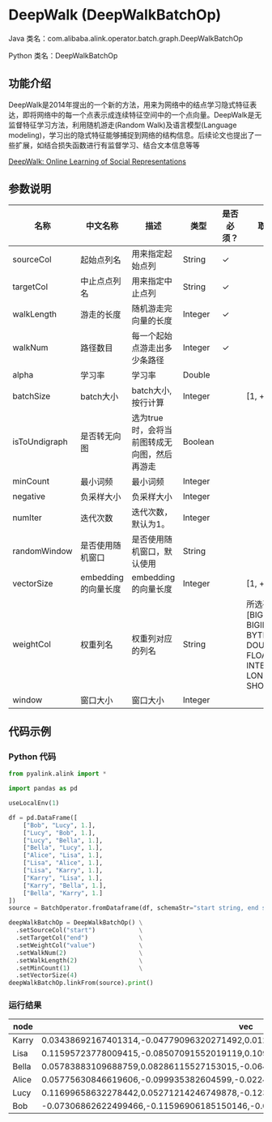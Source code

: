 # DeepWalk (DeepWalkBatchOp)
Java 类名：com.alibaba.alink.operator.batch.graph.DeepWalkBatchOp

Python 类名：DeepWalkBatchOp


## 功能介绍

DeepWalk是2014年提出的一个新的方法，用来为网络中的结点学习隐式特征表达，即将网络中的每一个点表示成连续特征空间中的一个点向量。DeepWalk是无监督特征学习方法，利用随机游走(Random Walk)及语言模型(Language modeling)，学习出的隐式特征能够捕捉到网络的结构信息。后续论文也提出了一些扩展，如结合损失函数进行有监督学习、结合文本信息等等

[DeepWalk: Online Learning of Social Representations](http://www.perozzi.net/publications/14_kdd_deepwalk.pdf)

## 参数说明


| 名称 | 中文名称 | 描述 | 类型 | 是否必须？ | 取值范围 | 默认值 |
| --- | --- | --- | --- | --- | --- | --- |
| sourceCol | 起始点列名 | 用来指定起始点列 | String | ✓ |  |  |
| targetCol | 中止点点列名 | 用来指定中止点列 | String | ✓ |  |  |
| walkLength | 游走的长度 | 随机游走完向量的长度 | Integer | ✓ |  |  |
| walkNum | 路径数目 | 每一个起始点游走出多少条路径 | Integer | ✓ |  |  |
| alpha | 学习率 | 学习率 | Double |  |  | 0.025 |
| batchSize | batch大小 | batch大小, 按行计算 | Integer |  | [1, +inf) |  |
| isToUndigraph | 是否转无向图 | 选为true时，会将当前图转成无向图，然后再游走 | Boolean |  |  | false |
| minCount | 最小词频 | 最小词频 | Integer |  |  | 5 |
| negative | 负采样大小 | 负采样大小 | Integer |  |  | 5 |
| numIter | 迭代次数 | 迭代次数，默认为1。 | Integer |  |  | 1 |
| randomWindow | 是否使用随机窗口 | 是否使用随机窗口，默认使用 | String |  |  | "true" |
| vectorSize | embedding的向量长度 | embedding的向量长度 | Integer |  | [1, +inf) | 100 |
| weightCol | 权重列名 | 权重列对应的列名 | String |  | 所选列类型为 [BIGDECIMAL, BIGINTEGER, BYTE, DOUBLE, FLOAT, INTEGER, LONG, SHORT] | null |
| window | 窗口大小 | 窗口大小 | Integer |  |  | 5 |



## 代码示例
### Python 代码
```python
from pyalink.alink import *

import pandas as pd

useLocalEnv(1)

df = pd.DataFrame([
    ["Bob", "Lucy", 1.],
    ["Lucy", "Bob", 1.],
    ["Lucy", "Bella", 1.],
    ["Bella", "Lucy", 1.],
    ["Alice", "Lisa", 1.],
    ["Lisa", "Alice", 1.],
    ["Lisa", "Karry", 1.],
    ["Karry", "Lisa", 1.],
    ["Karry", "Bella", 1.],
    ["Bella", "Karry", 1.]
])
source = BatchOperator.fromDataframe(df, schemaStr="start string, end string, value double")

deepWalkBatchOp = DeepWalkBatchOp() \
  .setSourceCol("start")            \
  .setTargetCol("end")              \
  .setWeightCol("value")            \
  .setWalkNum(2)                    \
  .setWalkLength(2)                 \
  .setMinCount(1)                   \
  .setVectorSize(4)
deepWalkBatchOp.linkFrom(source).print()
```
### 运行结果

| node  | vec                                                                                |
|-------|------------------------------------------------------------------------------------|
| Karry | 0.03438692167401314,-0.04779096320271492,0.012648836709558964,-0.09576538950204849 |
| Lisa  | 0.11595723778009415,-0.08507091552019119,0.1099027618765831,0.013517010025680065   |
| Bella | 0.05783883109688759,0.08286115527153015,-0.06497485190629959,0.026532595977187157  |
| Alice | 0.05775630846619606,-0.099935382604599,-0.022451162338256836,-0.023144230246543884 |
| Lucy  | 0.11699658632278442,0.05271214246749878,-0.12347490340471268,-0.08684996515512466  |
| Bob   | -0.07306862622499466,-0.11596906185150146,-0.04183155298233032,0.03973118215799332 |


